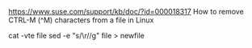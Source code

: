 

https://www.suse.com/support/kb/doc/?id=000018317
How to remove CTRL-M (^M) characters from a file in Linux

cat -vte file
sed -e "s/\r//g" file > newfile
